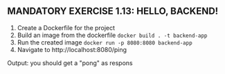 ## MANDATORY EXERCISE 1.13: HELLO, BACKEND!
1. Create a Dockerfile for the project
2. Build an image from the dockerfile
    `docker build . -t backend-app`
4. Run the created image
    `docker run -p 8080:8080 backend-app`
6. Navigate to http://localhost:8080/ping 


Output:
you should get a "pong" as respons

